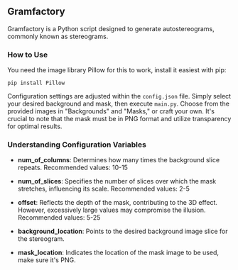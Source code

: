 ## Gramfactory

Gramfactory is a Python script designed to generate autostereograms, commonly known as stereograms.

### How to Use

You need the image library Pillow for this to work, install it easiest with pip:

```
pip install Pillow
```

Configuration settings are adjusted within the `config.json` file. Simply select your desired background and mask, then execute `main.py`. Choose from the provided images in "Backgrounds" and "Masks," or craft your own. It's crucial to note that the mask must be in PNG format and utilize transparency for optimal results.

### Understanding Configuration Variables

- **num_of_columns**: Determines how many times the background slice repeats. Recommended values: 10-15
  
- **num_of_slices**: Specifies the number of slices over which the mask stretches, influencing its scale. Recommended values: 2-5
  
- **offset**: Reflects the depth of the mask, contributing to the 3D effect. However, excessively large values may compromise the illusion. Recommended values: 5-25

- **background_location**: Points to the desired background image slice for the stereogram.

- **mask_location**: Indicates the location of the mask image to be used, make sure it's PNG.


